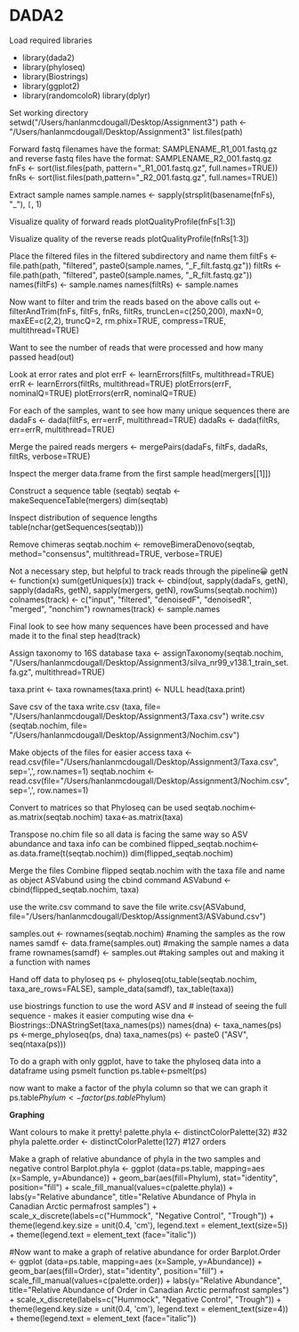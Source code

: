 # DADA2

Load required libraries
+ library(dada2)
+ library(phyloseq)
+ library(Biostrings)
+ library(ggplot2)
+ library(randomcoloR)
library(dplyr)

Set working directory 
setwd("/Users/hanlanmcdougall/Desktop/Assignment3")
path <- "/Users/hanlanmcdougall/Desktop/Assignment3"
list.files(path)

Forward fastq filenames have the format: SAMPLENAME_R1_001.fastq.gz and reverse fastq files have the format: SAMPLENAME_R2_001.fastq.gz
fnFs <- sort(list.files(path, pattern="_R1_001.fastq.gz", full.names=TRUE))
fnRs <- sort(list.files(path,pattern="_R2_001.fastq.gz", full.names=TRUE))

Extract sample names
sample.names <- sapply(strsplit(basename(fnFs), "_"), `[`, 1)

Visualize quality of forward reads
plotQualityProfile(fnFs[1:3])

Visualize quality of the reverse reads
plotQualityProfile(fnRs[1:3])

Place the filtered files in the filtered subdirectory and name them 
filtFs <- file.path(path, "filtered", paste0(sample.names, "_F_filt.fastq.gz"))
filtRs <- file.path(path, "filtered", paste0(sample.names, "_R_filt.fastq.gz"))
names(filtFs) <- sample.names
names(filtRs) <- sample.names

Now want to filter and trim the reads based on the above calls 
out <- filterAndTrim(fnFs, filtFs, fnRs, filtRs, truncLen=c(250,200),
                     maxN=0, maxEE=c(2,2), truncQ=2, rm.phix=TRUE,
                     compress=TRUE, multithread=TRUE)

Want to see the number of reads that were processed and how many passed 
head(out)

Look at error rates and plot 
errF <- learnErrors(filtFs, multithread=TRUE)
errR <- learnErrors(filtRs, multithread=TRUE)
plotErrors(errF, nominalQ=TRUE)
plotErrors(errR, nominalQ=TRUE)

For each of the samples, want to see how many unique sequences there are 
dadaFs <- dada(filtFs, err=errF, multithread=TRUE)
dadaRs <- dada(filtRs, err=errR, multithread=TRUE)

Merge the paired reads 
mergers <- mergePairs(dadaFs, filtFs, dadaRs, filtRs, verbose=TRUE)

Inspect the merger data.frame from the first sample
head(mergers[[1]])

Construct a sequence table (seqtab)
seqtab <- makeSequenceTable(mergers)
dim(seqtab)

Inspect distribution of sequence lengths 
table(nchar(getSequences(seqtab)))

Remove chimeras
seqtab.nochim <- removeBimeraDenovo(seqtab, method="consensus", multithread=TRUE, verbose=TRUE)

Not a necessary step, but helpful to track reads through the pipeline😀
getN <- function(x) sum(getUniques(x))
track <- cbind(out, sapply(dadaFs, getN), sapply(dadaRs, getN), sapply(mergers, getN), rowSums(seqtab.nochim))
colnames(track) <- c("input", "filtered", "denoisedF", "denoisedR", "merged", "nonchim")
rownames(track) <- sample.names

Final look to see how many sequences have been processed and have made it to the final step 
head(track)

Assign taxonomy to 16S database 
taxa <- assignTaxonomy(seqtab.nochim, "/Users/hanlanmcdougall/Desktop/Assignment3/silva_nr99_v138.1_train_set.fa.gz", multithread=TRUE)

taxa.print <- taxa
rownames(taxa.print) <- NULL
head(taxa.print)

Save csv of the taxa 
write.csv (taxa, file= "/Users/hanlanmcdougall/Desktop/Assignment3/Taxa.csv")
write.csv (seqtab.nochim, file= "/Users/hanlanmcdougall/Desktop/Assignment3/Nochim.csv")

Make objects of the files for easier access 
taxa <- read.csv(file="/Users/hanlanmcdougall/Desktop/Assignment3/Taxa.csv", sep=',', row.names=1)
seqtab.nochim <- read.csv(file="/Users/hanlanmcdougall/Desktop/Assignment3/Nochim.csv", sep=',', row.names=1)

Convert to matrices so that Phyloseq can be used 
seqtab.nochim<-as.matrix(seqtab.nochim)
taxa<-as.matrix(taxa)

Transpose no.chim file so all data is facing the same way so ASV abundance and taxa info can be combined
flipped_seqtab.nochim<- as.data.frame(t(seqtab.nochim))
dim(flipped_seqtab.nochim)

Merge the files 
Combine flipped seqtab.nochim with the taxa file and name as object ASVabund using the cbind command 
ASVabund <- cbind(flipped_seqtab.nochim, taxa)

use the write.csv command to save the file 
write.csv(ASVabund, file="/Users/hanlanmcdougall/Desktop/Assignment3/ASVabund.csv")

samples.out <- rownames(seqtab.nochim) #naming the samples as the row names
samdf <- data.frame(samples.out) #making the sample names a data frame
rownames(samdf) <- samples.out #taking samples out and making it a function with names

Hand off data to phyloseq 
ps <- phyloseq(otu_table(seqtab.nochim, taxa_are_rows=FALSE), sample_data(samdf), tax_table(taxa))

use biostrings function to use the word ASV and # instead of seeing the full sequence - makes it easier computing wise
dna <-Biostrings::DNAStringSet(taxa_names(ps))
names(dna) <- taxa_names(ps)
ps <-merge_phyloseq(ps, dna)
taxa_names(ps) <- paste0 ("ASV", seq(ntaxa(ps)))

To do a graph with only ggplot, have to take the phyloseq data into a dataframe using psmelt function
ps.table<-psmelt(ps)

now want to make a factor of the phyla column so that we can graph it 
ps.table$Phylum <- factor(ps.table$Phylum)

**Graphing**

Want colours to make it pretty! 
palette.phyla <- distinctColorPalette(32) #32 phyla
palette.order <- distinctColorPalette(127) #127 orders

Make a graph of relative abundance of phyla in the two samples and negative control 
Barplot.phyla <- ggplot (data=ps.table, mapping=aes (x=Sample, y=Abundance)) + 
  geom_bar(aes(fill=Phylum), stat="identity", position="fill") +
  scale_fill_manual(values=c(palette.phyla)) + labs(y="Relative abundance", title="Relative Abundance of Phyla in Canadian Arctic permafrost samples") +  scale_x_discrete(labels=c("Hummock", "Negative Control", "Trough")) + theme(legend.key.size = unit(0.4, 'cm'), legend.text = element_text(size=5)) + theme(legend.text = element_text (face="italic")) 

#Now want to make a graph of relative abundance for order 
Barplot.Order <- ggplot (data=ps.table, mapping=aes (x=Sample, y=Abundance)) + 
  geom_bar(aes(fill=Order), stat="identity", position="fill") + scale_fill_manual(values=c(palette.order)) + labs(y="Relative Abundance", title="Relative Abundance of Order in Canadian Arctic permafrost samples") + scale_x_discrete(labels=c("Hummock", "Negative Control", "Trough")) + theme(legend.key.size = unit(0.4, 'cm'), legend.text = element_text(size=4)) + theme(legend.text = element_text (face="italic"))
